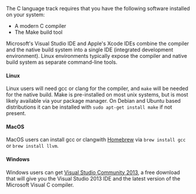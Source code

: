 The C language track requires that you have the following software installed
on your system:

* A modern C compiler
* The Make build tool

Microsoft's Visual Studio IDE and Apple's Xcode IDEs combine the compiler and
the native build system into a single IDE (integrated development
environment). Linux environments typically expose the compiler and native
build system as separate command-line tools.


#### Linux

Linux users will need gcc or clang for the compiler, and `make` will be needed
for the native build. Make is pre-installed on most unix systems, but is most
likely available via your package manager. On Debian and Ubuntu based
distributions it can be installed with `sudo apt-get install make` if not
present.


#### MacOS

MacOS users can install gcc or clangwith [Homebrew](http://brew.sh/) via
`brew install gcc` or `brew install llvm`.


#### Windows

Windows users can get [Visual Studio Community 2013][vs-1013], a free download
that will give you the Visual Studio 2013 IDE and the latest version of the
Microsoft Visual C compiler.

[vs-1013]: http://www.visualstudio.com/en-us/products/visual-studio-community-vs


